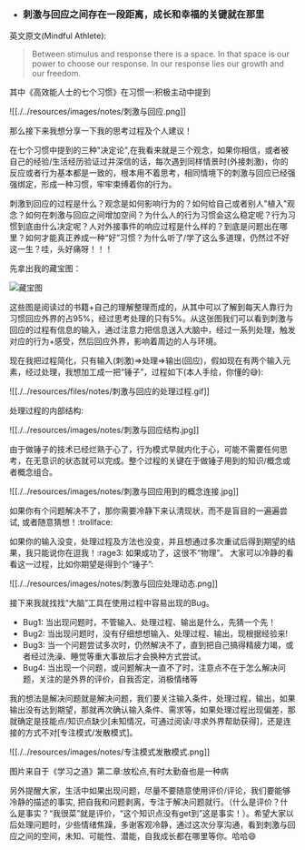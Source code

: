 - ### 刺激与回应之间存在一段距离，成长和幸福的关键就在那里 

英文原文(Mindful Athlete):
> Between stimulus and response there is a space. In that space is our power to choose our response. In our response lies our growth and our freedom.


    


其中《高效能人士的七个习惯》在习惯一:积极主动中提到  

![[./../resources/images/notes/刺激与回应.png]]



那么接下来我想分享一下我的思考过程及个人建议！  

在七个习惯中提到的三种"决定论",在我看来就是三个观念，如果你相信，或者被自己的经验/生活经历验证过并深信的话，每次遇到同样情景时(外接刺激)，你的反应或者行为基本都是一致的，根本用不着思考，相同情境下的刺激与回应已经强强绑定，形成一种习惯，牢牢束缚着你的行为。  

刺激到回应的过程是什么？观念是如何影响行为的？如何给自己或者别人"植入"观念？如何在刺激与回应之间增加空间？为什么人的行为习惯会这么稳定呢？行为习惯到底由什么决定呢？人对外接事件的响应过程是什么样的？到底是问题出在哪里？如何才能真正养成一种“好”习惯？为什么听了/学了这么多道理，仍然过不好这一生？哇，头好痛呀！！！  

先拿出我的藏宝图：  


![藏宝图](./../resources/images/notes/藏宝图.png)
  
这些图是阅读过的书籍+自己的理解整理而成的，从其中可以了解到每天人靠行为习惯回应外界的占95%，经过思考处理的只有5%。从这张图我们可以看到刺激与回应的过程有信息的输入，通过注意力把信息送入大脑中，经过一系列处理，触发对应的行为+感受，然后回应外界，影响着周边的人与环境。
  
现在我把过程简化，只有输入(刺激)=>处理=>输出(回应)，假如现在有两个输入元素，经过处理，我想加工成一把“锤子”，过程如下(本人手绘，你懂的:sweat_smile:):


![[./../resources/files/notes/刺激与回应的处理过程.gif]]



处理过程的内部结构: 
  

![[./../resources/images/notes/刺激与回应结构.jpg]]




由于做锤子的技术已经烂熟于心了，行为模式早就内化于心，可能不需要任何思考，在无意识的状态就可以完成。整个过程的关键在于做锤子用到的知识/概念或者概念组合。


![[./../resources/images/notes/刺激与回应用到的概念连接.jpg]]




如果你有个问题解决不了，那你需要冷静下来认清现状，而不是盲目的一遍遍尝试, 或者随意猜想！:trollface:  
  
如果你的输入没变，处理过程及方法也没变，并且想通过多次重试后得到期望的结果，我只能说你在逗我！:rage3: 如果成功了，这很不“物理”。 大家可以冷静的看看这一过程，比如你期望是得到个“锤子”:




![[./../resources/images/notes/刺激与回应处理动态.png]]  



接下来我就找找“大脑”工具在使用过程中容易出现的Bug。

- Bug1: 当出现问题时，不管输入、处理过程、输出是什么，先猜一个先！
- Bug2: 当出现问题时，没有仔细想想输入、处理过程、输出，现根据经验来!
- Bug3: 当一个问题尝试多次时，仍然解决不了，直到把自己搞得精疲力竭，或者经过洗澡、睡觉等重大事故后才会换种方式尝试。
- Bug4: 当出现一个问题，或问题解决一直不了时，注意点不在于怎么解决问题，关注的是外界的评价，自我否定，消极情绪等



我的想法是解决问题就是解决问题，我们要关注输入条件，处理过程，输出，如果输出没有达到期望，那就再次确认输入条件、需求等，如果处理过程出现偏差，那就确定是技能点/知识点缺少[未知情况，可通过阅读/寻求外界帮助获得]，还是连接的方式不对[专注模式/发散模式]。  
  


![[./../resources/images/notes/专注模式发散模式.png]]  

<span>图片来自于《学习之道》第二章:放松点,有时太勤奋也是一种病</span>



 
另外提醒大家，生活中如果出现问题，尽量不要随意使用评价/评论，我们要能够冷静的描述的事实, 把自我和问题剥离，专注于解决问题就行。（什么是评价？什么是事实？“我很菜”就是评价，“这个知识点没有get到”这是事实！）。希望大家以后处理问题时，少些情绪焦躁，多谢客观冷静，通过这次分享沟通，看到刺激与回应之间的空间，未知、可能性、潜能，自我成长都在哪里等你。哈哈:smile:  